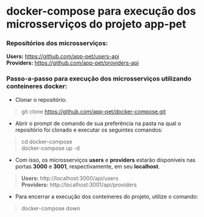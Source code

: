 # docker-compose para execução dos microsserviços do projeto app-pet

### Repositórios dos microsserviços: <br>
**Users:** https://github.com/app-pet/users-api <br>
**Providers:** https://github.com/app-pet/providers-api

### Passo-a-passo para execução dos microsserviços utilizando conteineres docker:

- Clonar o repositório: <br>
> git clone https://github.com/app-pet/docker-compose.git

- Abrir o prompt de comando de sua preferência na pasta na qual o repositório foi clonado e executar os seguintes comandos: <br>
> cd docker-compose <br>
> docker-compose up -d

- Com isso, os microsserviços **users** e **providers** estarão disponíveis nas portas **3000** e **3001**, respectivamente, em seu **localhost**. <br>
> **Users:** http://localhost:3000/api/users <br>
> **Providers:** http://localhost:3001/api/providers

- Para encerrar a execução dos conteineres do projeto, utilize o comando: <br>
> docker-compose down
